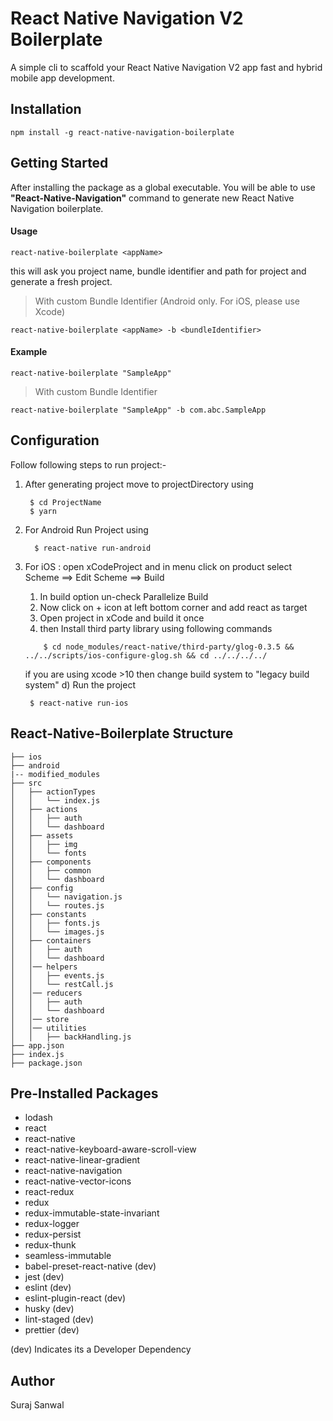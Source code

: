 # React Native Navigation V2 Boilerplate

A simple cli to scaffold your React Native Navigation V2 app fast and hybrid mobile app development.

## Installation

```
npm install -g react-native-navigation-boilerplate
```

## Getting Started

After installing the package as a global executable. You will be able to use **"React-Native-Navigation"** command to generate new React Native Navigation boilerplate.

#### Usage

```
react-native-boilerplate <appName>
```

this will ask you project name, bundle identifier and path for project and generate a fresh project.

> With custom Bundle Identifier (Android only. For iOS, please use Xcode)

```
react-native-boilerplate <appName> -b <bundleIdentifier>
```

#### Example

```
react-native-boilerplate "SampleApp"
```

> With custom Bundle Identifier

```
react-native-boilerplate "SampleApp" -b com.abc.SampleApp
```

## Configuration

Follow following steps to run project:-

1. After generating project move to projectDirectory using

   ```
    $ cd ProjectName
    $ yarn
   ```

2. For Android Run Project using

   ```
     $ react-native run-android
   ```

3. For iOS : open xCodeProject and in menu click on product select Scheme ==> Edit Scheme ==> Build
   1. In build option un-check Parallelize Build
   2. Now click on + icon at left bottom corner and add react as target
   3. Open project in xCode and build it once 
   4. then Install third party library using following commands

   ```
       $ cd node_modules/react-native/third-party/glog-0.3.5 && ../../scripts/ios-configure-glog.sh && cd ../../../../
   ```

   if you are using xcode >10 then change build system to "legacy build system"
   d) Run the project

   ```
    $ react-native run-ios
   ```

## React-Native-Boilerplate Structure

```
├── ios
├── android
|-- modified_modules
├── src
│   ├── actionTypes
│   │   └── index.js
│   ├── actions
│   │   ├── auth
│   │   └── dashboard
│   ├── assets
│   │   ├── img
│   │   └── fonts
│   ├── components
│   │   ├── common
│   │   └── dashboard
│   ├── config
│   │   └── navigation.js
│   │   └── routes.js
│   ├── constants
│   │   ├── fonts.js
│   │   └── images.js
│   ├── containers
│   │   ├── auth
│   │   └── dashboard
│   │── helpers
│   │   ├── events.js
│   │   └── restCall.js
│   │── reducers
│   │   ├── auth
│   │   └── dashboard
│   │── store
│   │── utilities
│   │   ├── backHandling.js
├── app.json
├── index.js
├── package.json
```

## Pre-Installed Packages

- lodash
- react
- react-native
- react-native-keyboard-aware-scroll-view
- react-native-linear-gradient
- react-native-navigation
- react-native-vector-icons
- react-redux
- redux
- redux-immutable-state-invariant
- redux-logger
- redux-persist
- redux-thunk
- seamless-immutable
- babel-preset-react-native (dev)
- jest (dev)
- eslint (dev)
- eslint-plugin-react (dev)
- husky (dev)
- lint-staged (dev)
- prettier (dev)

(dev) Indicates its a Developer Dependency

## Author

Suraj Sanwal
